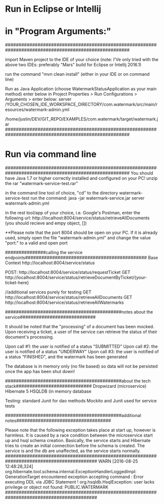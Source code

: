 # Run in Eclipse or Intellij
#  in "Program Arguments:"
######################################################################################################

import Maven project to the IDE of your choice (note: I'Ve only tried with the above two IDEs: 
preferably "Mars" build for Eclipse or Intellij 2016.1)

run the command "mvn clean install" (either in your IDE or on command line)

Run as Java Application
(choose WatermarkStatusApplication as your main method)
enter below in Project Properties > Run Configurations > Arguments > enter below:
server /YOUR_CHOSEN_IDE_WORKSPACE_DIRECTORY/com.watermark/src/main/resources/watermark-admin.yml

/home/justin/DEV/GIT_REPO/EXAMPLES/com.watermark/target/watermark.jar
######################################################################################################
# Run via command line
######################################################################################################
You should have Java 1.7 or higher correctly installed and configured on your PC!
unzip the rar "watermark-service-test.rar"

in the command line tool of choice, "cd" to the directory watermark-service-test
run the command:
java -jar watermark-service.jar server watermark-admin.yml

in the rest tool/app of your choice, i.e. Google's Postman,  enter the following url: 
http://localhost:8004/service/status/retrieveAllDocuments
(you should recieve and empy object, [])

**Please note  that the port 8004 should be open on your PC.
If it is already used, simply open the file "watermark-admin.yml" 
and change the value "port:" to a valid and open port

###############calling the service endpoints#############################################
Base Context
http://localhost:8004/service/status


POST: http://localhost:8004/service/status/requestTicket
GET http://localhost:8004/service/status/retrieveDocumentByTicket/{your-ticket-here}

//additional services purely for testing
GET http://localhost:8004/service/status/retrieveAllDocuments
GET http://localhost:8004/service/status/retrieveAllWatermarks


###########################################notes about the service############################

It should be noted that the "processing" of a document has been mocked.
Upon receiving a ticket, a user of the service can retrieve the status of their 
document's processing.

Upon call #1: the user is notified of a status "SUBMITTED"
Upon call #2: the user is notified of a status "UNDERWAY"
Upon call #3: the user is notified of a status "FINISHED", and 
the watermark has been generated

The database is in memory only (no file based) so data 
will not be persisted once the app has been shut down!

###########################################about the tech stack############################
Dropwizard (microservice)
Hibernate 5
HSQLDB (in memory database

Testing:
standard Junit for dao methods
Mockito and Junit used for service tests

###########################################additional notes###################################

Please note that the following exception takes place at start up, however is harmless.
It is caused by a race condition between the microservice start up and hsql schema creation.
Basically, the service starts and Hibernate tries to create an initial connection before the schema is created.
The service is and the db are unaffected, as the service starts normally.
##########################################################################################
WARN  [2016-08-25 12:48:28,324] org.hibernate.tool.schema.internal.ExceptionHandlerLoggedImpl: GenerationTarget encountered exception accepting command : Error executing DDL via JDBC Statement
! org.hsqldb.HsqlException: user lacks privilege or object not found: PUBLIC.WATERMARK
##########################################################################################